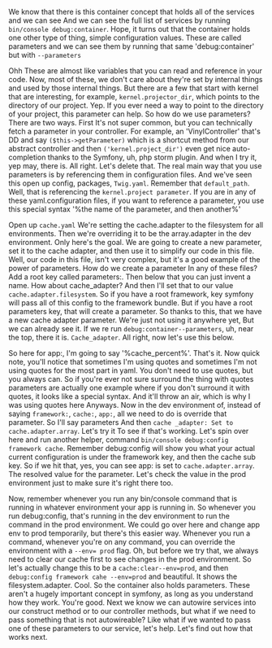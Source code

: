 We know that there is this container concept that holds all of the services and we
can see And we can see the full list of services by running `bin/console
debug:container`. Hope, it turns out that the container holds one other type of
thing, simple configuration values. These are called parameters and we can see them
by running that same 'debug:container' but with `--parameters`

Ohh These are almost like variables that you can read and reference in your code.
Now, most of these, we don't care about they're set by internal things and used by
those internal things. But there are a few that start with kernel that are
interesting, for example, `kernel.projector_dir`, which points to the directory of
our project. Yep. If you ever need a way to point to the directory of your project,
this parameter can help. So how do we use parameters? There are two ways. First It's
not super common, but you can technically fetch a parameter in your controller. For
example, an 'VinylController' that's DD and say `($this->getParameter)` which is a
shortcut method from our abstract controller and then `('kernel.project_dir')` even
get nice auto-completion thanks to the Symfony, uh, php storm plugin. And when I try
it, yep may, there is. All right. Let's delete that. The real main way that you use
parameters is by referencing them in configuration files. And we've seen this open up
config, packages, `Twig.yaml`. Remember that `default_path`. Well, that is
referencing the `kernel.project parameter`. If you are in any of these
yaml.configuration files, if you want to reference a parameter, you use this special
syntax '%the name of the parameter, and then another%'

Open up `cache.yaml` We're setting the cache.adapter to the filesystem for all
environments. Then we're overriding it to be the array.adapter in the dev
environment. Only here's the goal. We are going to create a new parameter, set it to
the cache adapter, and then use it to simplify our code in this file. Well, our code
in this file, isn't very complex, but it's a good example of the power of parameters.
How do we create a parameter In any of these files? Add a root key called
parameters:. Then below that you can just invent a name. How about cache_adapter? And
then I'll set that to our value `cache.adapter.filesystem`. So if you have a root
framework, key symfony will pass all of this config to the framework bundle. But if
you have a root parameters key, that will create a parameter. So thanks to this, that
we have a new cache adapter parameter. We're just not using it anywhere yet, But we
can already see it. If we re run `debug:container--parameters`, uh, near the top,
there it is. `Cache_adapter`. All right, now let's use this below.

So here for app:, I'm going to say '%cache_percent%'. That's it. Now quick note,
you'll notice that sometimes I'm using quotes and sometimes I'm not using quotes for
the most part in yaml. You don't need to use quotes, but you always can. So if you're
ever not sure surround the thing with quotes parameters are actually one example
where if you don't surround it with quotes, it looks like a special syntax. And it'll
throw an air, which is why I was using quotes here Anyways. Now in the dev
environment of, instead of saying `framework:`, `cache:`, `app:`, all we need to do
is override that parameter. So I'll say parameters And then `cache _adapter: Set to
cache.adapter.array`. Let's try it To see if that's working. Let's spin over here and
run another helper, command `bin/console debug:config framework cache`. Remember
debug:config will show you what your actual current configuration is under the
framework key, and then the cache sub key. So if we hit that, yes, you can see app:
is set to `cache.adapter.array`. The resolved value for the parameter. Let's check
the value in the prod environment just to make sure it's right there too.

Now, remember whenever you run any bin/console command that is running in whatever
environment your app is running in. So whenever you run debug:config, that's running
in the dev environment to run the command in the prod environment. We could go over
here and change app env to prod temporarily, but there's this easier way. Whenever
you run a command, whenever you're on any command, you can override the environment
with a `--env= prod` flag. Oh, but before we try that, we always need to clear our
cache first to see changes in the prod environment. So let's actually change this to
be a `cache:clear--env=prod`, and then `debug:config framework cahe --env=prod` and
beautiful. It shows the filesystem.adapter. Cool. So the container also holds
parameters. These aren't a hugely important concept in symfony, as long as you
understand how they work. You're good. Next we know we can autowire services into our
construct method or to our controller methods, but what if we need to pass something
that is not autowireable? Like what if we wanted to pass one of these parameters to
our service, let's help. Let's find out how that works next.
